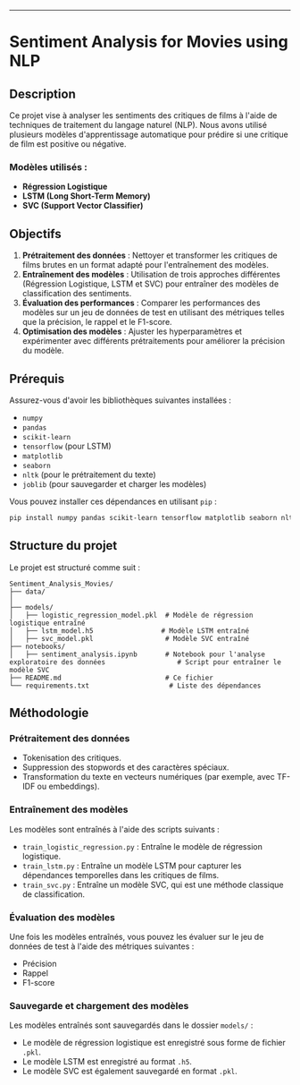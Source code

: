 

---

# Sentiment Analysis for Movies using NLP

## Description

Ce projet vise à analyser les sentiments des critiques de films à l'aide de techniques de traitement du langage naturel (NLP). Nous avons utilisé plusieurs modèles d'apprentissage automatique pour prédire si une critique de film est positive ou négative. 

### Modèles utilisés :
- **Régression Logistique**
- **LSTM (Long Short-Term Memory)**
- **SVC (Support Vector Classifier)**

## Objectifs

1. **Prétraitement des données** : Nettoyer et transformer les critiques de films brutes en un format adapté pour l'entraînement des modèles.
2. **Entraînement des modèles** : Utilisation de trois approches différentes (Régression Logistique, LSTM et SVC) pour entraîner des modèles de classification des sentiments.
3. **Évaluation des performances** : Comparer les performances des modèles sur un jeu de données de test en utilisant des métriques telles que la précision, le rappel et le F1-score.
4. **Optimisation des modèles** : Ajuster les hyperparamètres et expérimenter avec différents prétraitements pour améliorer la précision du modèle.

## Prérequis

Assurez-vous d'avoir les bibliothèques suivantes installées :

- `numpy`
- `pandas`
- `scikit-learn`
- `tensorflow` (pour LSTM)
- `matplotlib`
- `seaborn`
- `nltk` (pour le prétraitement du texte)
- `joblib` (pour sauvegarder et charger les modèles)

Vous pouvez installer ces dépendances en utilisant `pip` :

```bash
pip install numpy pandas scikit-learn tensorflow matplotlib seaborn nltk joblib
```

## Structure du projet

Le projet est structuré comme suit :

```
Sentiment_Analysis_Movies/
├── data/
│ 
├── models/
│   ├── logistic_regression_model.pkl  # Modèle de régression logistique entraîné
│   ├── lstm_model.h5                 # Modèle LSTM entraîné
│   ├── svc_model.pkl                  # Modèle SVC entraîné
├── notebooks/
│   ├── sentiment_analysis.ipynb       # Notebook pour l'analyse exploratoire des données                  # Script pour entraîner le modèle SVC
├── README.md                          # Ce fichier
└── requirements.txt                    # Liste des dépendances
```

## Méthodologie

### Prétraitement des données

- Tokenisation des critiques.
- Suppression des stopwords et des caractères spéciaux.
- Transformation du texte en vecteurs numériques (par exemple, avec TF-IDF ou embeddings).

### Entraînement des modèles

Les modèles sont entraînés à l'aide des scripts suivants :
- `train_logistic_regression.py` : Entraîne le modèle de régression logistique.
- `train_lstm.py` : Entraîne un modèle LSTM pour capturer les dépendances temporelles dans les critiques de films.
- `train_svc.py` : Entraîne un modèle SVC, qui est une méthode classique de classification.

### Évaluation des modèles

Une fois les modèles entraînés, vous pouvez les évaluer sur le jeu de données de test à l'aide des métriques suivantes :
- Précision
- Rappel
- F1-score

### Sauvegarde et chargement des modèles

Les modèles entraînés sont sauvegardés dans le dossier `models/` :
- Le modèle de régression logistique est enregistré sous forme de fichier `.pkl`.
- Le modèle LSTM est enregistré au format `.h5`.
- Le modèle SVC est également sauvegardé en format `.pkl`.



